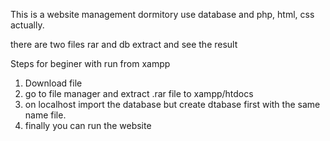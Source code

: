 This is a website management dormitory use database and php, html, css actually.

there are two files rar and db 
extract and see the result

Steps for beginer with run from xampp

1. Download file
2. go to file manager and extract .rar file to xampp/htdocs
3. on localhost import the database but create dtabase first with the same name file.
4. finally you can run the website 
